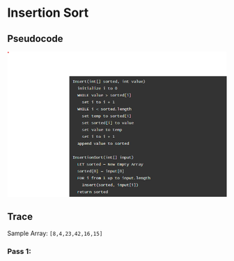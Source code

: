 # Insertion Sort

## Pseudocode

![insertionSort-pseudocode](/javascript/assets/insertionSort-pseudocode.png)

## Trace

Sample Array: `[8,4,23,42,16,15]`

### Pass 1:
